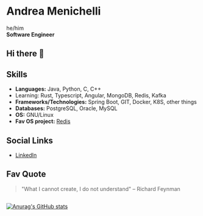 
# Andrea Menichelli
he/him<br>
**Software Engineer**
## Hi there 👋
## Skills
- **Languages:** Java, Python, C, C++
- Learning: Rust, Typescript, Angular, MongoDB, Redis, Kafka
- **Frameworks/Technologies:** Spring Boot, GIT, Docker, K8S, other things
- **Databases:** PostgreSQL, Oracle, MySQL
- **OS:** GNU/Linux
- **Fav OS project:** [Redis](https://redis.io/)
## Social Links
- [LinkedIn](https://www.linkedin.com/in/andrea-menichelli/)

## Fav Quote
> "What I cannot create, I do not understand" – Richard Feynman
##
[![Anurag's GitHub stats](https://github-readme-stats.vercel.app/api?username=desertornado&show_icons=true&commits_year=2025&theme=dracula)](https://github.com/anuraghazra/github-readme-stats)
<!--
**desertornado/desertornado** is a ✨ _special_ ✨ repository because its `README.md` (this file) appears on your GitHub profile.

Here are some ideas to get you started:

- 🔭 I’m currently working on ...
 I’m currently learning ...
- 👯 I’m looking to collaborate on ...
- 🤔 I’m looking for help with ...
- 💬 Ask me about ...
- 📫 How to reach me: ...
- 😄 Pronouns: ...
- ⚡ Fun fact: ...
-->
